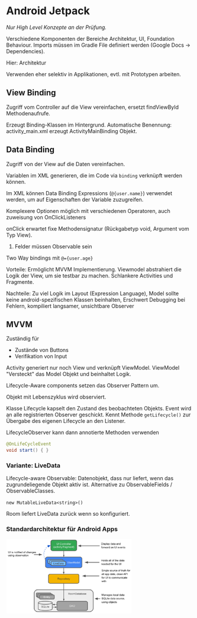# Android Jetpack

_Nur High Level Konzepte an der Prüfung._

Verschiedene Komponenten der Bereiche Architektur, UI, Foundation Behaviour.
Imports müssen im Gradle File definiert werden (Google Docs -> Dependencies).

Hier: Architektur

Verwenden eher selektiv in Applikationen, evtl. mit Prototypen arbeiten.

## View Binding

Zugriff vom Controller auf die View vereinfachen, ersetzt findViewById Methodenaufrufe.

Erzeugt Binding-Klassen im Hintergrund. Automatische Benennung: activity_main.xml erzeugt ActivityMainBinding Objekt.

## Data Binding

Zugriff von der View auf die Daten vereinfachen.

Variablen im XML generieren, die im Code via `binding` verknüpft werden können.

Im XML können Data Binding Expressions (`@{user.name}`) verwendet werden, um auf Eigenschaften der Variable zuzugreifen.

Komplexere Optionen möglich mit verschiedenen Operatoren, auch zuweisung von OnClickListeners

onClick erwartet fixe Methodensignatur (Rückgabetyp void, Argument vom Typ View).

1. Felder müssen Observable sein

Two Way bindings mit `@={user.age}`

Vorteile: Ermöglicht MVVM Implementierung. Viewmodel abstrahiert die Logik der View, um sie testbar zu machen. Schlankere Activities und Fragmente.

Nachteile: Zu viel Logik im Layout (Expression Language), Model sollte keine android-spezifischen Klassen beinhalten, Erschwert Debugging bei Fehlern, kompiliert langsamer, unsichtbare Observer

## MVVM

Zuständig für

- Zustände von Buttons
- Verifikation von Input

Activity generiert nur noch View und verknüpft ViewModel.
ViewModel "Versteckt" das Model Objekt und beinhaltet Logik.

Lifecycle-Aware components setzen das Observer Pattern um.

Objekt mit Lebenszyklus wird observiert.

Klasse Lifecycle kapselt den Zustand des beobachteten Objekts. Event wird an alle registrierten Observer geschickt.
Kennt Methode `getLifecycle()` zur Übergabe des eigenen Lifecycle an den Listener.

LifecycleObserver kann dann annotierte Methoden verwenden

```java
@OnLifeCycleEvent
void start() { }
```

### Variante: LiveData

Lifecycle-aware Observable: Datenobjekt, dass nur liefert, wenn das zugrundeliegende Objekt aktiv ist. Alternative zu ObservableFields / ObservableClasses.

`new MutableLiveData<string>()`

Room liefert LiveData zurück wenn so konfiguriert.

### Standardarchitektur für Android Apps

<img src="res/android-standardarchitektur.png" alt="Standardarchitektur" style="zoom:33%;" />
